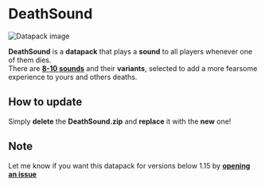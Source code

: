 # DeathSound

![Datapack image](https://github.com/El-Kavio/DeathSound/assets/140896938/2b94f1c7-2cc8-4c9c-9b7c-3bed467ed958)

**DeathSound** is a **datapack** that plays a **sound** to all players whenever one of them dies.<br>
There are **[8-10 sounds](. "Depends on the version you're using.")** and their **variants**, selected to add a more fearsome experience to yours and others deaths.

## How to update

Simply **delete** the **DeathSound.zip** and **replace** it with the **new** one!

## Note

Let me know if you want this datapack for versions below 1.15 by **<a href="https://github.com/El-Kavio/DeathSound/issues" target="_blank">opening an issue**

